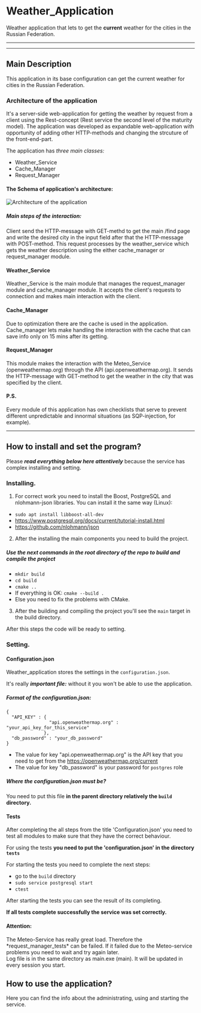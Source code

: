 # Weather_Application
Weather application that lets to get the **current** weather for the cities in the Russian Federation.
<br>
<hr>
<hr>
<h2>Main Description</h2>
This application in its base configuration can get the current weather for cities in the Russian Federation.

<h3>Architecture of the application</h3>
It's a server-side web-application for getting the weather by request from a client using the Rest-concept (Rest service the second level of the maturity model).
The application was developed as expandable web-application with opportunity of adding other HTTP-methods and changing the strcuture of the front-end-part.

The application has *three main classes:*
- Weather_Service
- Cache_Manager
- Request_Manager

<h4>The Schema of application's architecture:</h4>

![](https://github.com/MaKcm14/Weather_Application/blob/master/weather_application_architecture_schema.jpg?raw=true "Architecture of the application")

<h5>Main steps of the interaction:</h5>
Client send the HTTP-message with GET-methd to get the main /find page and write the desired city in the input field after that the HTTP-message with POST-method.
This request processes by the weather_service which gets the weather description using the either cache_manager or request_manager module.

<h4>Weather_Service</h4>
Weather_Service is the main module that manages the request_manager module and cache_manager module.
It accepts the client's requests to connection and makes main interaction with the client.

<h4>Cache_Manager</h4>
Due to optimization there are the cache is used in the application. Cache_manager lets make handling the interaction with the cache
that can save info only on 15 mins after its getting.

<h4>Request_Manager</h4>
This module makes the interaction with the Meteo_Service (openweathermap.org) through the API (api.openweathermap.org).
It sends the HTTP-message with GET-method to get the weather in the city that was specified by the client.

<h4>P.S.</h4>
Every module of this application has own checklists that serve to prevent different unpredictable and innormal situations (as SQP-injection, for example).

<hr>
<h2>How to install and set the program?</h2>

Please ***read everything below here attentively*** because the service has complex installing and setting.

<h3>Installing.</h3>

1. For correct work you need to install the Boost, PostgreSQL and nlohmann-json libraries. You can install it the same way (Linux):

- `sudo apt install libboost-all-dev`
- https://www.postgresql.org/docs/current/tutorial-install.html
- https://github.com/nlohmann/json

2. After the installing the main components you need to build the project.

<h5>Use the next commands in the root directory of the repo to build and compile the project</h5>

- `mkdir build`
- `cd build`
- `cmake ..`
- If everything is OK: `cmake --build .`
- Else you need to fix the problems with CMake.

3. After the building and compiling the project you'll see the `main` target in the build directory.

After this steps the code will be ready to setting.
<br>
<h3>Setting.</h3>
<h4>Configuration.json</h4>

Weather_application stores the settings in the `configuration.json`.

It's really ***important file:*** without it you won't be able to use the application.

<h5>Format of the configuration.json:</h5>

```
{
  "API_KEY" : {
                "api.openweathermap.org" : "your_api_key_for_this_service"
              },
  "db_password" : "your_db_password"
}
```

- The value for key "api.openweathermap.org" is the API key that you need to get from the https://openweathermap.org/current
- The value for key "db_password" is your password for `postgres` role

<h5>Where the configuration.json must be?</h5>

You need to put this file **in the parent directory relatively the `build` directory.**

<h4>Tests</h4>
After completing the all steps from the title 'Configuration.json' you need to test all modules to make sure that they have the correct behaviour.

For using the tests **you need to put the 'configuration.json' in the directory `tests`**

For starting the tests you need to complete the next steps:
- go to the `build` directory
- `sudo service postgresql start`
- `ctest`

After starting the tests you can see the result of its completing.

**If all tests complete successfully the service was set correctly.**

<h4>Attention:</h4>
The Meteo-Service has really great load. Therefore the *request_manager_tests* can be failed. If it failed due to the Meteo-service problems you need to wait and try again later.

<br>
Log file is in the same directory as main.exe (main). It will be updated in every session you start.
<br>
<h2>How to use the application?</h2>
Here you can find the info about the administrating, using and starting the service.

